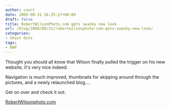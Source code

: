 ```yaml
---
author: court
date: 2009-08-31 16:25:17+00:00
draft: false
title: RobertWilsonPhoto.com gets swanky new look
url: /blog/2009/08/31/robertwilsonphoto-com-gets-swanky-new-look/
categories:
- Shout Outs
tags:
- RWP
---
```


Thought you should all know that Wilson finally pulled the trigger on his new website, it's very nice indeed.

Navigation is much improved, thumbnails for skipping around through the pictures, and a newly relaunched blog....

Get on over and check it out.

[RobertWilsonphoto.com](http://robertwilsonphoto.com)
